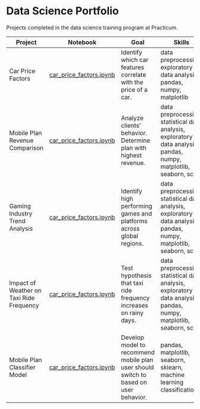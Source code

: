 # Data Science Portfolio 

Projects completed in the data science training program at Practicum.

| Project | Notebook | Goal | Skills |
| ---- | ---- | ---- | ---- |
| Car Price Factors | [car_price_factors.ipynb](car_price_factors.ipynb) | Identify which car features correlate with the price of a car. | data preprocessing, exploratory data analysis, pandas, numpy, matplotlib  |
| Mobile Plan Revenue Comparison | [car_price_factors.ipynb](car_price_factors.ipynb) | Analyze clients' behavior. Determine plan with highest revenue. | data preprocessing, statistical data analysis, exploratory data analysis, pandas, numpy, matplotlib, seaborn, scipy  |
| Gaming Industry Trend Analysis | [car_price_factors.ipynb](car_price_factors.ipynb) | Identify high performing games and platforms across global regions. | data preprocessing, statistical data analysis, exploratory data analysis, pandas, numpy, matplotlib, seaborn, scipy  |
| Impact of Weather on Taxi Ride Frequency | [car_price_factors.ipynb](car_price_factors.ipynb) | Test hypothesis that taxi ride frequency increases on rainy days. | data preprocessing, statistical data analysis, exploratory data analysis, pandas, numpy, matplotlib, seaborn, scipy  |
| Mobile Plan Classifier Model | [car_price_factors.ipynb](car_price_factors.ipynb) | Develop model to recommend mobile plan user should switch to based on user behavior. | pandas, matplotlib, seaborn, sklearn, machine learning classification |
